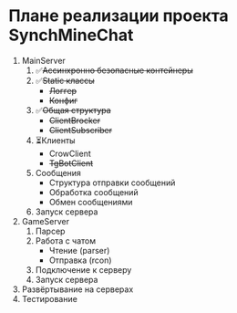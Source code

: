 # Плане реализации проекта SynchMineChat

1. MainServer
   1. ✅~~Ассинхронно безопасные контейнеры~~
   2. ✅~~Static классы~~
        * ~~Логгер~~
        * ~~Конфиг~~
   3. ✅~~Общая структура~~
        * ~~ClientBrocker~~
        * ~~ClientSubscriber~~
   4. ⏳Клиенты
        * CrowClient
        * ~~TgBotClient~~
   5. Сообщения 
      * Структура отправки сообщений
      * Обработка сообщений
      * Обмен сообщениями
   6. Запуск сервера 
2. GameServer
    1. Парсер
    2. Работа с чатом
       * Чтение     (parser)
       * Отправка   (rcon)
    3. Подключение к серверу
    4. Запуск сервера
3. Развёртывание на серверах
4. Тестирование